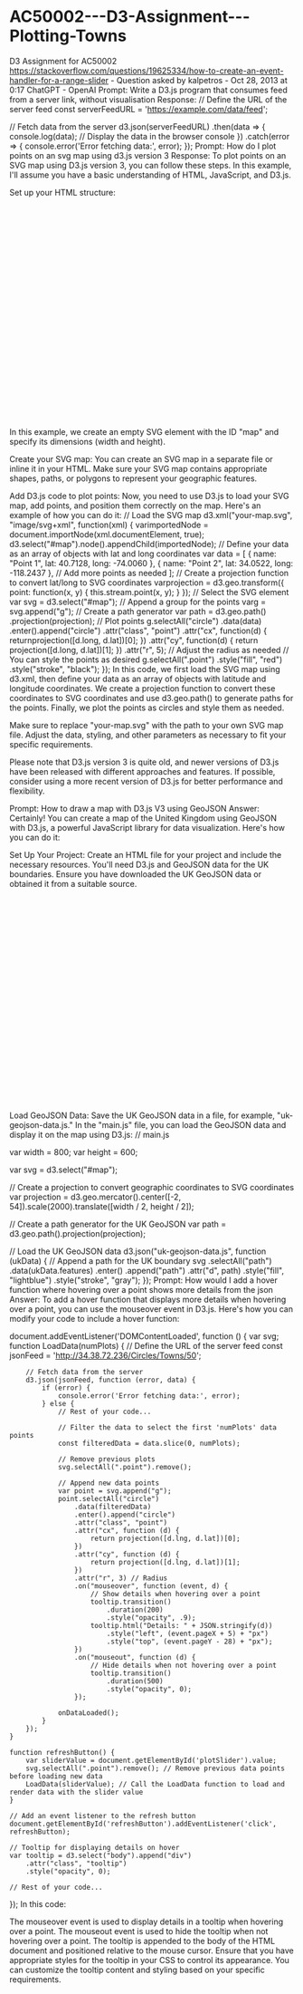 # AC50002---D3-Assignment---Plotting-Towns
D3 Assignment for AC50002
https://stackoverflow.com/questions/19625334/how-to-create-an-event-handler-for-a-range-slider - Question asked by kalpetros - Oct 28, 2013 at 0:17
ChatGPT - OpenAI
Prompt:
Write a D3.js program that consumes feed from a server link, without visualisation
Response:
// Define the URL of the server feed
const serverFeedURL = 'https://example.com/data/feed';

// Fetch data from the server
d3.json(serverFeedURL)
  .then(data => {
    console.log(data); // Display the data in the browser console
  })
  .catch(error => {
    console.error('Error fetching data:', error);
  });
Prompt:
How do I plot points on an svg map using d3.js version 3
Response:
To plot points on an SVG map using D3.js version 3, you can follow these steps. In this example, I'll assume you have a basic understanding of HTML, JavaScript, and D3.js.

Set up your HTML structure:
<!DOCTYPE html> <html> <head> <meta charset="utf-8"> <title>D3.js SVG Map Example</title><script src="https://d3js.org/d3.v3.min.js"></script> </head> <body> <svg id="map"width="800" height="600"></svg> </body> </html>
In this example, we create an empty SVG element with the ID "map" and specify its dimensions (width and height).

Create your SVG map:
You can create an SVG map in a separate file or inline it in your HTML. Make sure your SVG map contains appropriate shapes, paths, or polygons to represent your geographic features.

Add D3.js code to plot points:
Now, you need to use D3.js to load your SVG map, add points, and position them correctly on the map. Here's an example of how you can do it:
// Load the SVG map d3.xml("your-map.svg", "image/svg+xml", function(xml) { varimportedNode = document.importNode(xml.documentElement, true); d3.select("#map").node().appendChild(importedNode); // Define your data as an array of objects with lat and long coordinates var data = [ { name: "Point 1", lat: 40.7128, long: -74.0060 }, { name: "Point 2", lat: 34.0522, long: -118.2437 }, // Add more points as needed ]; // Create a projection function to convert lat/long to SVG coordinates varprojection = d3.geo.transform({ point: function(x, y) { this.stream.point(x, y); } }); // Select the SVG element var svg = d3.select("#map"); // Append a group for the points varg = svg.append("g"); // Create a path generator var path = d3.geo.path() .projection(projection); // Plot points g.selectAll("circle") .data(data) .enter().append("circle") .attr("class", "point") .attr("cx", function(d) { returnprojection([d.long, d.lat])[0]; }) .attr("cy", function(d) { return projection([d.long, d.lat])[1]; }) .attr("r", 5); // Adjust the radius as needed // You can style the points as desired g.selectAll(".point") .style("fill", "red") .style("stroke", "black"); });
In this code, we first load the SVG map using d3.xml, then define your data as an array of objects with latitude and longitude coordinates. We create a projection function to convert these coordinates to SVG coordinates and use d3.geo.path() to generate paths for the points. Finally, we plot the points as circles and style them as needed.

Make sure to replace "your-map.svg" with the path to your own SVG map file. Adjust the data, styling, and other parameters as necessary to fit your specific requirements.

Please note that D3.js version 3 is quite old, and newer versions of D3.js have been released with different approaches and features. If possible, consider using a more recent version of D3.js for better performance and flexibility.

Prompt:
How to draw a map with D3.js V3 using GeoJSON
Answer:
Certainly! You can create a map of the United Kingdom using GeoJSON with D3.js, a powerful JavaScript library for data visualization. Here's how you can do it:

Set Up Your Project:
Create an HTML file for your project and include the necessary resources. You'll need D3.js and GeoJSON data for the UK boundaries. Ensure you have downloaded the UK GeoJSON data or obtained it from a suitable source.
<!DOCTYPE html>
<html>
<head>
    <title>UK Map</title>
    <script src="https://d3js.org/d3.v6.min.js"></script>
</head>
<body>
    <svg id="map" width="800" height="600"></svg>
    <script src="uk-geojson-data.js"></script>
    <script src="main.js"></script>
</body>
</html>
Load GeoJSON Data:
Save the UK GeoJSON data in a file, for example, "uk-geojson-data.js." In the "main.js" file, you can load the GeoJSON data and display it on the map using D3.js:
// main.js

var width = 800;
var height = 600;

var svg = d3.select("#map");

// Create a projection to convert geographic coordinates to SVG coordinates
var projection = d3.geo.mercator().center([-2, 54]).scale(2000).translate([width / 2, height / 2]);

// Create a path generator for the UK GeoJSON
var path = d3.geo.path().projection(projection);

// Load the UK GeoJSON data
d3.json("uk-geojson-data.js", function (ukData) {
    // Append a path for the UK boundary
    svg
        .selectAll("path")
        .data(ukData.features)
        .enter()
        .append("path")
        .attr("d", path)
        .style("fill", "lightblue")
        .style("stroke", "gray");
});
Prompt:
How would I add a hover function where hovering over a point shows more details from the json
Answer:
To add a hover function that displays more details when hovering over a point, you can use the mouseover event in D3.js. Here's how you can modify your code to include a hover function:

document.addEventListener('DOMContentLoaded', function () {
    var svg;
    function LoadData(numPlots) {
        // Define the URL of the server feed
        const jsonFeed = 'http://34.38.72.236/Circles/Towns/50';

        // Fetch data from the server
        d3.json(jsonFeed, function (error, data) {
            if (error) {
                console.error('Error fetching data:', error);
            } else {
                // Rest of your code...

                // Filter the data to select the first 'numPlots' data points
                const filteredData = data.slice(0, numPlots);

                // Remove previous plots
                svg.selectAll(".point").remove();

                // Append new data points
                var point = svg.append("g");
                point.selectAll("circle")
                    .data(filteredData)
                    .enter().append("circle")
                    .attr("class", "point")
                    .attr("cx", function (d) {
                        return projection([d.lng, d.lat])[0];
                    })
                    .attr("cy", function (d) {
                        return projection([d.lng, d.lat])[1];
                    })
                    .attr("r", 3) // Radius
                    .on("mouseover", function (event, d) {
                        // Show details when hovering over a point
                        tooltip.transition()
                            .duration(200)
                            .style("opacity", .9);
                        tooltip.html("Details: " + JSON.stringify(d))
                            .style("left", (event.pageX + 5) + "px")
                            .style("top", (event.pageY - 28) + "px");
                    })
                    .on("mouseout", function (d) {
                        // Hide details when not hovering over a point
                        tooltip.transition()
                            .duration(500)
                            .style("opacity", 0);
                    });

                onDataLoaded();
            }
        });
    }

    function refreshButton() {
        var sliderValue = document.getElementById('plotSlider').value;
        svg.selectAll(".point").remove(); // Remove previous data points before loading new data
        LoadData(sliderValue); // Call the LoadData function to load and render data with the slider value
    }

    // Add an event listener to the refresh button
    document.getElementById('refreshButton').addEventListener('click', refreshButton);

    // Tooltip for displaying details on hover
    var tooltip = d3.select("body").append("div")
        .attr("class", "tooltip")
        .style("opacity", 0);

    // Rest of your code...
});
In this code:

The mouseover event is used to display details in a tooltip when hovering over a point.
The mouseout event is used to hide the tooltip when not hovering over a point.
The tooltip is appended to the body of the HTML document and positioned relative to the mouse cursor.
Ensure that you have appropriate styles for the tooltip in your CSS to control its appearance. You can customize the tooltip content and styling based on your specific requirements.
